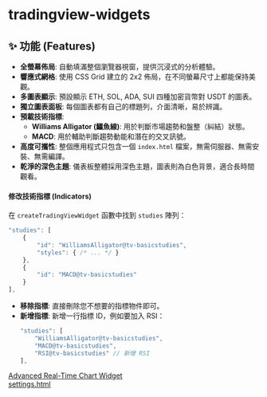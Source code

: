 # tradingview-widgets

## ✨ 功能 (Features)

*   **全螢幕佈局**: 自動填滿整個瀏覽器視窗，提供沉浸式的分析體驗。
*   **響應式網格**: 使用 CSS Grid 建立的 2x2 佈局，在不同螢幕尺寸上都能保持美觀。
*   **多圖表顯示**: 預設顯示 ETH, SOL, ADA, SUI 四種加密貨幣對 USDT 的圖表。
*   **獨立圖表面板**: 每個圖表都有自己的標題列，介面清晰，易於辨識。
*   **預載技術指標**:
    *   **Williams Alligator (鱷魚線)**: 用於判斷市場趨勢和盤整（糾結）狀態。
    *   **MACD**: 用於輔助判斷趨勢動能和潛在的交叉訊號。
*   **高度可攜性**: 整個應用程式只包含一個 `index.html` 檔案，無需伺服器、無需安裝、無需編譯。
*   **乾淨的深色主題**: 儀表板整體採用深色主題，圖表則為白色背景，適合長時間觀看。


#### 修改技術指標 (Indicators)

在 `createTradingViewWidget` 函數中找到 `studies` 陣列：
```javascript
"studies": [
    {
        "id": "WilliamsAlligator@tv-basicstudies",
        "styles": { /* ... */ }
    },
    {
        "id": "MACD@tv-basicstudies"
    }
],
```
*   **移除指標**: 直接刪除您不想要的指標物件即可。
*   **新增指標**: 新增一行指標 ID，例如要加入 RSI：
    ```javascript
    "studies": [
        "WilliamsAlligator@tv-basicstudies",
        "MACD@tv-basicstudies",
        "RSI@tv-basicstudies" // 新增 RSI
    ],
    ```

[Advanced Real-Time Chart Widget](https://www.tradingview.com/widget-docs/widgets/charts/advanced-chart/)  
[settings.html](https://github.com/karanlyons/binance-enhanced/blob/master/settings.html)